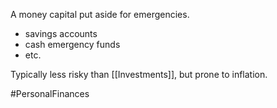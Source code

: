 A money capital put aside for emergencies.
- savings accounts
- cash emergency funds
- etc.

Typically less risky than [[Investments]], but prone to inflation.

#PersonalFinances